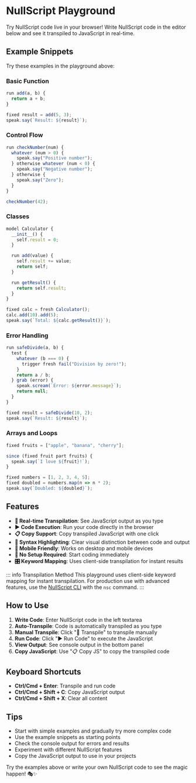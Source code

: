 # NullScript Playground

Try NullScript code live in your browser! Write NullScript code in the editor below and see it transpiled to JavaScript in real-time.

<ClientOnly>
  <NullScriptPlayground />
</ClientOnly>

## Example Snippets

Try these examples in the playground above:

### Basic Function
```javascript
run add(a, b) {
  return a + b;
}

fixed result = add(5, 3);
speak.say(`Result: ${result}`);
```

### Control Flow
```javascript
run checkNumber(num) {
  whatever (num > 0) {
    speak.say("Positive number");
  } otherwise whatever (num < 0) {
    speak.say("Negative number");
  } otherwise {
    speak.say("Zero");
  }
}

checkNumber(42);
```

### Classes
```javascript
model Calculator {
  __init__() {
    self.result = 0;
  }

  run add(value) {
    self.result += value;
    return self;
  }

  run getResult() {
    return self.result;
  }
}

fixed calc = fresh Calculator();
calc.add(10).add(5);
speak.say(`Total: ${calc.getResult()}`);
```

### Error Handling
```javascript
run safeDivide(a, b) {
  test {
    whatever (b === 0) {
      trigger fresh fail("Division by zero!");
    }
    return a / b;
  } grab (error) {
    speak.scream(`Error: ${error.message}`);
    return null;
  }
}

fixed result = safeDivide(10, 2);
speak.say(`Result: ${result}`);
```

### Arrays and Loops
```javascript
fixed fruits = ["apple", "banana", "cherry"];

since (fixed fruit part fruits) {
  speak.say(`I love ${fruit}!`);
}

fixed numbers = [1, 2, 3, 4, 5];
fixed doubled = numbers.map(n => n * 2);
speak.say(`Doubled: ${doubled}`);
```

## Features

- **🔄 Real-time Transpilation**: See JavaScript output as you type
- **▶️ Code Execution**: Run your code directly in the browser
- **📋 Copy Support**: Copy transpiled JavaScript with one click
- **🎨 Syntax Highlighting**: Clear visual distinction between code and output
- **📱 Mobile Friendly**: Works on desktop and mobile devices
- **🚀 No Setup Required**: Start coding immediately
- **🎛️ Keyword Mapping**: Uses client-side transpilation for instant results

::: info Transpilation Method
This playground uses client-side keyword mapping for instant transpilation. For production use with advanced features, use the [NullScript CLI](./cli/usage) with the `nsc` command.
:::

## How to Use

1. **Write Code**: Enter NullScript code in the left textarea
2. **Auto-Transpile**: Code is automatically transpiled as you type
3. **Manual Transpile**: Click "🔄 Transpile" to transpile manually
4. **Run Code**: Click "▶️ Run Code" to execute the JavaScript
5. **View Output**: See console output in the bottom panel
6. **Copy JavaScript**: Use "📋 Copy JS" to copy the transpiled code

## Keyboard Shortcuts

- **Ctrl/Cmd + Enter**: Transpile and run code
- **Ctrl/Cmd + Shift + C**: Copy JavaScript output
- **Ctrl/Cmd + Shift + X**: Clear all content

## Tips

- Start with simple examples and gradually try more complex code
- Use the example snippets as starting points
- Check the console output for errors and results
- Experiment with different NullScript features
- Copy the JavaScript output to use in your projects

Try the examples above or write your own NullScript code to see the magic happen! 🎭✨
